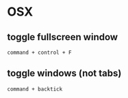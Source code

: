 # OSX

## toggle fullscreen window
```
command + control + F
```

## toggle windows (not tabs)
```
command + backtick
```
